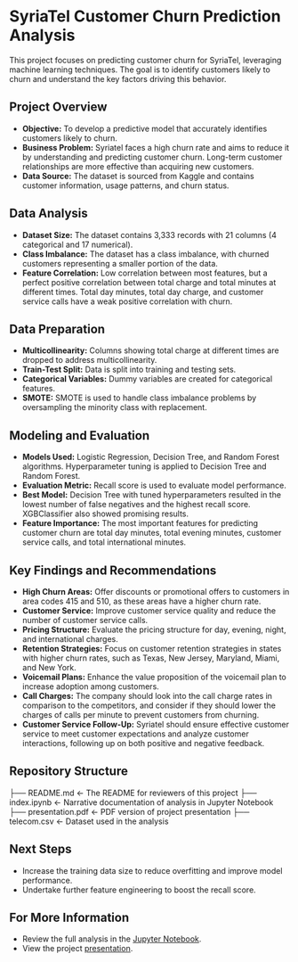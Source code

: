 
 
# SyriaTel Customer Churn Prediction Analysis

This project focuses on predicting customer churn for SyriaTel, leveraging machine learning techniques. The goal is to identify customers likely to churn and understand the key factors driving this behavior.

## Project Overview

*   **Objective:** To develop a predictive model that accurately identifies customers likely to churn.
*   **Business Problem:** Syriatel faces a high churn rate and aims to reduce it by understanding and predicting customer churn. Long-term customer relationships are more effective than acquiring new customers.
*   **Data Source:** The dataset is sourced from Kaggle and contains customer information, usage patterns, and churn status.


## Data Analysis

*   **Dataset Size:** The dataset contains 3,333 records with 21 columns (4 categorical and 17 numerical).
*   **Class Imbalance:** The dataset has a class imbalance, with churned customers representing a smaller portion of the data.
*   **Feature Correlation:** Low correlation between most features, but a perfect positive correlation between total charge and total minutes at different times. Total day minutes, total day charge, and customer service calls have a weak positive correlation with churn.

## Data Preparation

*   **Multicollinearity:** Columns showing total charge at different times are dropped to address multicollinearity.
*   **Train-Test Split:** Data is split into training and testing sets.
*   **Categorical Variables:** Dummy variables are created for categorical features.
*   **SMOTE:** SMOTE is used to handle class imbalance problems by oversampling the minority class with replacement.

## Modeling and Evaluation

*   **Models Used:** Logistic Regression, Decision Tree, and Random Forest algorithms. Hyperparameter tuning is applied to Decision Tree and Random Forest.
*   **Evaluation Metric:** Recall score is used to evaluate model performance.
*   **Best Model:** Decision Tree with tuned hyperparameters resulted in the lowest number of false negatives and the highest recall score. XGBClassifier also showed promising results.
*   **Feature Importance:** The most important features for predicting customer churn are total day minutes, total evening minutes, customer service calls, and total international minutes.

## Key Findings and Recommendations

*   **High Churn Areas:** Offer discounts or promotional offers to customers in area codes 415 and 510, as these areas have a higher churn rate.
*   **Customer Service:** Improve customer service quality and reduce the number of customer service calls.
*   **Pricing Structure:** Evaluate the pricing structure for day, evening, night, and international charges.
*   **Retention Strategies:** Focus on customer retention strategies in states with higher churn rates, such as Texas, New Jersey, Maryland, Miami, and New York.
*   **Voicemail Plans:** Enhance the value proposition of the voicemail plan to increase adoption among customers.
*   **Call Charges:** The company should look into the call charge rates in comparison to the competitors, and consider if they should lower the charges of calls per minute to prevent customers from churning.
*   **Customer Service Follow-Up:** Syriatel should ensure effective customer service to meet customer expectations and analyze customer interactions, following up on both positive and negative feedback.


## Repository Structure
├── README.md <- The README for reviewers of this project ├── index.ipynb <- Narrative documentation of analysis in Jupyter Notebook ├── presentation.pdf <- PDF version of project presentation ├── telecom.csv <- Dataset used in the analysis 


## Next Steps

*   Increase the training data size to reduce overfitting and improve model performance.
*   Undertake further feature engineering to boost the recall score.

## For More Information

*   Review the full analysis in the [Jupyter Notebook](index.ipynb).
*   View the project [presentation](presentation.pdf).
